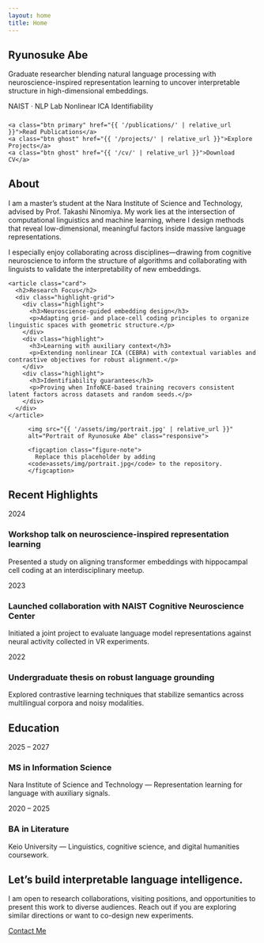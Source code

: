 ```yaml
---
layout: home
title: Home
---
```


<section class="hero">
  <h1>Ryunosuke Abe</h1>
  <p class="subtitle">
    Graduate researcher blending natural language processing with neuroscience-inspired representation learning
    to uncover interpretable structure in high-dimensional embeddings.
  </p>
  <div class="meta">
    <span class="tag blue">NAIST · NLP Lab</span>
    <span class="tag green">Nonlinear ICA</span>
    <span class="tag pink">Identifiability</span>
  </div>
  <div class="meta" style="margin-top:1.4rem;">

    <a class="btn primary" href="{{ '/publications/' | relative_url }}">Read Publications</a>
    <a class="btn ghost" href="{{ '/projects/' | relative_url }}">Explore Projects</a>
    <a class="btn ghost" href="{{ '/cv/' | relative_url }}">Download CV</a>

  </div>
</section>

<section class="grid-2">
  <div>
    <article class="card">
      <h2>About</h2>
      <p>
        I am a master’s student at the Nara Institute of Science and Technology, advised by Prof. Takashi Ninomiya.
        My work lies at the intersection of computational linguistics and machine learning, where I design methods that
        reveal low-dimensional, meaningful factors inside massive language representations.
      </p>
      <p>
        I especially enjoy collaborating across disciplines—drawing from cognitive neuroscience to inform the structure of
        algorithms and collaborating with linguists to validate the interpretability of new embeddings.
      </p>
    </article>

    <article class="card">
      <h2>Research Focus</h2>
      <div class="highlight-grid">
        <div class="highlight">
          <h3>Neuroscience-guided embedding design</h3>
          <p>Adapting grid- and place-cell coding principles to organize linguistic spaces with geometric structure.</p>
        </div>
        <div class="highlight">
          <h3>Learning with auxiliary context</h3>
          <p>Extending nonlinear ICA (CEBRA) with contextual variables and contrastive objectives for robust alignment.</p>
        </div>
        <div class="highlight">
          <h3>Identifiability guarantees</h3>
          <p>Proving when InfoNCE-based training recovers consistent latent factors across datasets and random seeds.</p>
        </div>
      </div>
    </article>
  </div>

  <figure class="card profile-image">

    <img src="{{ '/assets/img/portrait.jpg' | relative_url }}" alt="Portrait of Ryunosuke Abe" class="responsive">

    <figcaption class="figure-note">
      Replace this placeholder by adding <code>assets/img/portrait.jpg</code> to the repository.
    </figcaption>
  </figure>
</section>

<section class="card">
  <h2>Recent Highlights</h2>
  <div class="timeline">
    <div class="timeline-item">
      <span class="period">2024</span>
      <h3>Workshop talk on neuroscience-inspired representation learning</h3>
      <p>Presented a study on aligning transformer embeddings with hippocampal cell coding at an interdisciplinary meetup.</p>
    </div>
    <div class="timeline-item">
      <span class="period">2023</span>
      <h3>Launched collaboration with NAIST Cognitive Neuroscience Center</h3>
      <p>Initiated a joint project to evaluate language model representations against neural activity collected in VR experiments.</p>
    </div>
    <div class="timeline-item">
      <span class="period">2022</span>
      <h3>Undergraduate thesis on robust language grounding</h3>
      <p>Explored contrastive learning techniques that stabilize semantics across multilingual corpora and noisy modalities.</p>
    </div>
  </div>
</section>

<section class="card">
  <h2>Education</h2>
  <div class="timeline">
    <div class="timeline-item">
      <span class="period">2025 – 2027</span>
      <h3>MS in Information Science</h3>
      <p>Nara Institute of Science and Technology — Representation learning for language with auxiliary signals.</p>
    </div>
    <div class="timeline-item">
      <span class="period">2020 – 2025</span>
      <h3>BA in Literature</h3>
      <p>Keio University — Linguistics, cognitive science, and digital humanities coursework.</p>
    </div>
  </div>
</section>

<section class="callout">
  <h2>Let’s build interpretable language intelligence.</h2>
  <p>
    I am open to research collaborations, visiting positions, and opportunities to present this work to diverse audiences.
    Reach out if you are exploring similar directions or want to co-design new experiments.
  </p>
  <a class="btn primary" href="mailto:ryunosuke.abe@example.com">Contact Me</a>
</section>
